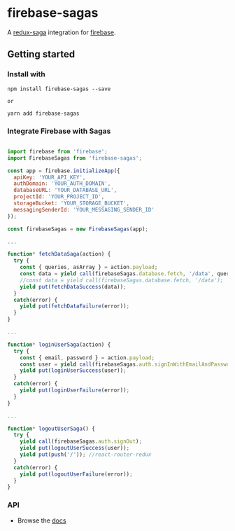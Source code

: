 # firebase-sagas
A [redux-saga](https://github.com/redux-saga/redux-saga/) integration for [firebase](https://firebase.google.com/).

## Getting started

### Install with

```
npm install firebase-sagas --save

or

yarn add firebase-sagas
```

### Integrate Firebase with Sagas

```js

import firebase from 'firebase';
import FirebaseSagas from 'firebase-sagas';

const app = firebase.initializeApp({
  apiKey: 'YOUR_API_KEY',
  authDomain: 'YOUR_AUTH_DOMAIN',
  databaseURL: 'YOUR_DATABASE_URL',
  projectId: 'YOUR_PROJECT_ID',
  storageBucket: 'YOUR_STORAGE_BUCKET',
  messagingSenderId: 'YOUR_MESSAGING_SENDER_ID'
});

const firebaseSagas = new FirebaseSagas(app);

...

function* fetchDataSaga(action) {
  try {
    const { queries, asArray } = action.payload;
    const data = yield call(firebaseSagas.database.fetch, '/data', queries, asArray);
    //const data = yield call(firebaseSagas.database.fetch, '/data');
    yield put(fetchDataSuccess(data));
  }
  catch(error) {
    yield put(fetchDataFailure(error));
  }
}

...

function* loginUserSaga(action) {  
  try {
    const { email, password } = action.payload;
    const user = yield call(firebaseSagas.auth.signInWithEmailAndPassword, email, password);
    yield put(loginUserSuccess(user));
  }
  catch(error) {
    yield put(loginUserFailure(error));
  }
}

...

function* logoutUserSaga() {
  try {
    yield call(firebaseSagas.auth.signOut);
    yield put(logoutUserSuccess(user));
    yield put(push('/')); //react-router-redux
  }
  catch(error) {
    yield put(logoutUserFailure(error));
  }
}

```

### API
- Browse the [docs](https://github.com/hupe1980/firebase-sagas/blob/master/docs.md)
